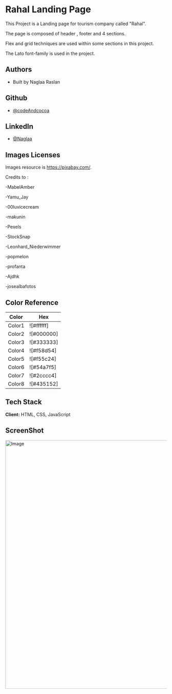 
# Rahal Landing Page

This Project is a Landing page for tourism company called 
"Rahal".


The page is composed of header , footer and 4 sections.

Flex and grid techniques are used within some sections in this project.

The Lato font-family is used in the project.



## Authors
- Built by Naglaa Raslan

## Github
- [@codeAndcocoa](https://github.com/codeAndcocoa)

## LinkedIn
- [@Naglaa](https://www.linkedin.com/in/naglaar/)


## Images Licenses

Images resource is https://pixabay.com/.

Credits to :

-MabelAmber

-Yamu_Jay

-00luvicecream

-makunin

-Pexels

-StockSnap

-Leonhard_Niederwimmer

-popmelon

-profanta


-Ajdhk

-josealbafotos



## Color Reference

| Color             | Hex                                                                |
| ----------------- | ------------------------------------------------------------------ |
| Color1 |![#ffffff]|
| Color2 |![#000000]|
| Color3 |![#333333]|
| Color4 |![#f58d54]|
| Color5 |![#f55c24]|
| Color6 |![#54a7f5]|
| Color7 |![#2cccc4]|
| Color8 |![#435152]|



## Tech Stack

**Client:** HTML, CSS, JavaScript


## ScreenShot


<img width="1425" height="776" alt="Image" src="https://github.com/user-attachments/assets/1d3aae3e-5ed7-4016-a55a-3cb8296bc608" />

